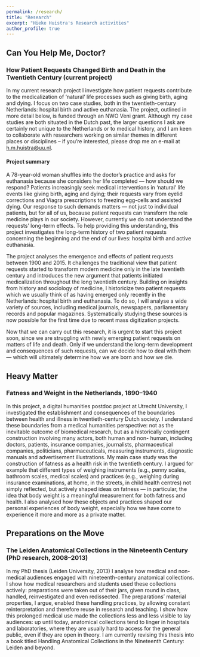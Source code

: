 ```yaml
---
permalink: /research/
title: "Research"
excerpt: "Hieke Huistra's Research activities"
author_profile: true
---
```


## Can You Help Me, Doctor?
### How Patient Requests Changed Birth and Death in the Twentieth Century (current project)

In my current research project I investigate how patient requests contribute to
the medicalization of ‘natural’ life processes such as giving birth, aging and
dying. I focus on two case studies, both in the twentieth-century Netherlands:
hospital birth and active euthanasia. The project, outlined in more detail
below, is funded through an NWO Veni grant. Although my case studies are both
situated in the Dutch past, the larger questions I ask are certainly not unique
to the Netherlands or to medical history, and I am keen to collaborate with
researchers working on similar themes in different places or disciplines – if
you’re interested, please drop me an e-mail at h.m.huistra@uu.nl.

#### Project summary

A 78-year-old woman shuffles into the doctor’s practice and asks for euthanasia
because she considers her life completed — how should we respond? Patients
increasingly seek medical interventions in ‘natural’ life events like giving
birth, aging and dying; their requests vary from eyelid corrections and Viagra
prescriptions to freezing egg-cells and assisted dying. Our response to such
demands matters — not just to individual patients, but for all of us, because
patient requests can transform the role medicine plays in our society. However,
currently we do not understand the requests’ long-term effects. To help
providing this understanding, this project investigates the long-term history
of two patient requests concerning the beginning and the end of our lives:
hospital birth and active euthanasia.

The project analyses the emergence and effects of patient requests between 1900
and 2015. It challenges the traditional view that patient requests started to
transform modern medicine only in the late twentieth century and introduces the
new argument that patients initiated medicalization throughout the long
twentieth century. Building on insights from history and sociology of medicine,
I historicize two patient requests which we usually think of as having emerged
only recently in the Netherlands: hospital birth and euthanasia. To do so, I
will analyse a wide variety of sources, including medical journals, newspapers,
parliamentary records and popular magazines. Systematically studying these
sources is now possible for the first time due to recent mass digitization
projects.

Now that we can carry out this research, it is urgent to start this project
soon, since we are struggling with newly emerging patient requests on matters
of life and death. Only if we understand the long-term development and
consequences of such requests, can we decide how to deal with them — which will
ultimately determine how we are born and how we die.

## Heavy Matter
### Fatness and Weight in the Netherlands, 1890–1940

In this project, a digital humanities postdoc project at Utrecht University, I
investigated the establishment and consequences of the boundaries between
health and illness in twentieth-century Dutch society. I understand these
boundaries from a medical humanities perspective: not as the inevitable outcome
of biomedical research, but as a historically contingent construction involving
many actors, both human and non- human, including doctors, patients, insurance
companies, journalists, pharmaceutical companies, politicians, pharmaceuticals,
measuring instruments, diagnostic manuals and advertisement illustrations. My
main case study was the construction of fatness as a health risk in the
twentieth century. I argued for example that different types of weighing
instruments (e.g., penny scales, bathroom scales, medical scales) and practices
(e.g., weighing during insurance examinations, at home, in the streets, in
child health centres) not simply reflected, but actively shaped ideas on
fatness — in particular, the idea that body weight is a meaningful measurement
for both fatness and health. I also analysed how these objects and practices
shaped our personal experiences of body weight, especially how we have come to
experience it more and more as a private matter.

## Preparations on the Move
### The Leiden Anatomical Collections in the Nineteenth Century (PhD research, 2008–2013)

In my PhD thesis (Leiden University, 2013) I analyse how medical and non-
medical audiences engaged with nineteenth-century anatomical collections. I
show how medical researchers and students used these collections actively:
preparations were taken out of their jars, given round in class, handled,
reinvestigated and even redissected. The preparations’ material properties, I
argue, enabled these handling practices, by allowing constant reinterpretation
and therefore reuse in research and teaching. I show how this prolonged medical
use made the collections less and less visible to lay audiences: up until
today, anatomical collections tend to linger in hospitals and laboratories,
where they are usually hard to access for the general public, even if they are
open in theory. I am currently revising this thesis into a book titled Handling
Anatomical Collections in the Nineteenth Century: Leiden and beyond.

